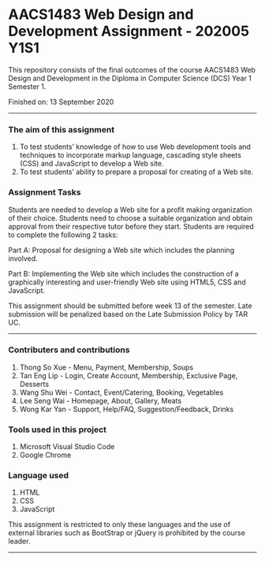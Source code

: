 # AACS1483 Web Design and Development Assignment - 202005 Y1S1

This repository consists of the final outcomes of the course AACS1483 Web Design and Development in the Diploma in Computer Science (DCS) Year 1 Semester 1. 

Finished on: 13 September 2020

----------------------------------------------------------------------------------------------------------------------------------

### The aim of this assignment
1. To test students’ knowledge of how to use Web development tools and techniques to incorporate markup language, cascading style sheets (CSS) and JavaScript to develop a Web site.
2. To test students’ ability to prepare a proposal for creating of a Web site.

### Assignment Tasks
Students are needed to develop a Web site for a profit making organization of their choice. Students need to choose a suitable organization and obtain approval
from their respective tutor before they start. Students are required to complete the following 2 tasks:

Part A: Proposal for designing a Web site which includes the planning involved.

Part B: Implementing the Web site which includes the construction of a graphically interesting and user-friendly Web site using HTML5, CSS and JavaScript.

This assignment should be submitted before week 13 of the semester. Late submission will be penalized based on the Late Submission Policy by TAR UC. 


----------------------------------------------------------------------------------------------------------------------------------


### Contributers and contributions
1. Thong So Xue - Menu, Payment, Membership, Soups
2. Tan Eng Lip - Login, Create Account, Membership, Exclusive Page, Desserts
3. Wang Shu Wei - Contact, Event/Catering, Booking, Vegetables
5. Lee Seng Wai - Homepage, About, Gallery, Meats
6. Wong Kar Yan - Support, Help/FAQ, Suggestion/Feedback, Drinks

### Tools used in this project
1. Microsoft Visual Studio Code
2. Google Chrome

### Language used
1. HTML
2. CSS
3. JavaScript

This assignment is restricted to only these languages and the use of external libraries such as BootStrap or jQuery is prohibited by the course leader. 

----------------------------------------------------------------------------------------------------------------------------------
